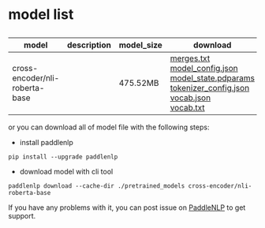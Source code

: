 #  model list

##  

| model  | description | model_size  | download         |
| --- | --- | --- | --- |
|cross-encoder/nli-roberta-base|  | 475.52MB | [merges.txt](https://bj.bcebos.com/paddlenlp/models/community/cross-encoder/nli-roberta-base/merges.txt)<br>[model_config.json](https://bj.bcebos.com/paddlenlp/models/community/cross-encoder/nli-roberta-base/model_config.json)<br>[model_state.pdparams](https://bj.bcebos.com/paddlenlp/models/community/cross-encoder/nli-roberta-base/model_state.pdparams)<br>[tokenizer_config.json](https://bj.bcebos.com/paddlenlp/models/community/cross-encoder/nli-roberta-base/tokenizer_config.json)<br>[vocab.json](https://bj.bcebos.com/paddlenlp/models/community/cross-encoder/nli-roberta-base/vocab.json)<br>[vocab.txt](https://bj.bcebos.com/paddlenlp/models/community/cross-encoder/nli-roberta-base/vocab.txt) |

or you can download all of model file with the following steps:

* install paddlenlp

```shell
pip install --upgrade paddlenlp
```

* download model with cli tool

```shell
paddlenlp download --cache-dir ./pretrained_models cross-encoder/nli-roberta-base
```

If you have any problems with it, you can post issue on [PaddleNLP](https://github.com/PaddlePaddle/PaddleNLP) to get support.
